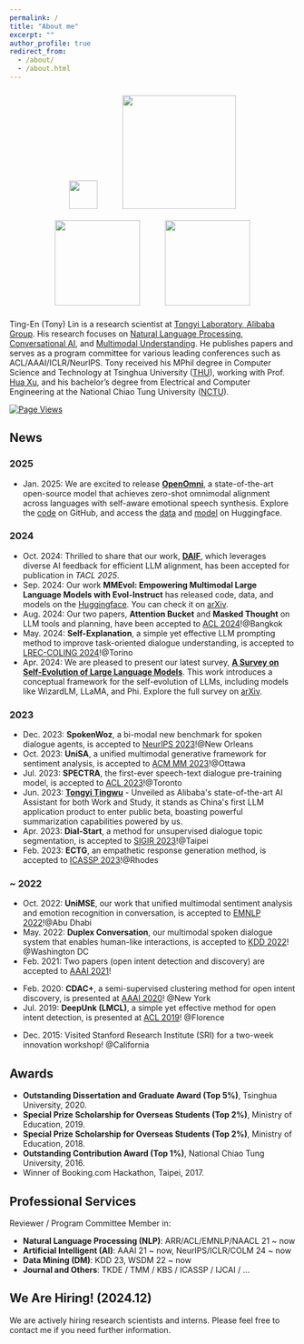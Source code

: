 ```yaml
---
permalink: /
title: "About me"
excerpt: ""
author_profile: true
redirect_from: 
  - /about/
  - /about.html
---
```


<!-- ## Welcome! -->

<p align="center">
  <img src="https://tnlin.github.io/images/logo-Tongyi.png" width="50" hspace="20" vspace="10">
  <img src="https://tnlin.github.io/images/logo-alibaba.jpg" width="200" hspace="20" vspace="10"> 
  <img src="https://tnlin.github.io/images/logo-thu.jpg" width="150" hspace="20" vspace="10">
  <img src="https://tnlin.github.io/images/logo-nctu.png" width="150" hspace="20" vspace="10">
</p>

Ting-En (Tony) Lin is a research scientist at [Tongyi Laboratory, Alibaba Group](https://tongyi.aliyun.com/). His research focuses on [Natural Language Processing](https://tnlin.github.io/), [Conversational AI](https://tnlin.github.io/), and [Multimodal Understanding](https://tnlin.github.io/). He publishes papers and serves as a program committee for various leading conferences such as ACL/AAAI/ICLR/NeurIPS. Tony received his MPhil degree in Computer Science and Technology at Tsinghua University ([THU](https://www.tsinghua.edu.cn/en/)), working with Prof. [Hua Xu](https://thuiar.github.io/), and his bachelor’s degree from Electrical and Computer Engineering at the National Chiao Tung University ([NCTU](https://www.nctu.edu.tw/)).

[![Page Views](https://badges.toozhao.com/badges/01HDFPSGSP5M786DV2YXNVP9CC/green.svg)](https://badges.toozhao.com/stats/01HDFPSGSP5M786DV2YXNVP9CC)

## News
### 2025
- Jan. 2025: We are excited to release **[OpenOmni](https://arxiv.org/abs/2501.04561)**, a state-of-the-art open-source model that achieves zero-shot omnimodal alignment across languages with self-aware emotional speech synthesis. Explore the [code](https://github.com/AlibabaResearch/DAMO-ConvAI/tree/main/OpenOmni) on GitHub, and access the [data](https://huggingface.co/datasets/Tongyi-ConvAI/OpenOmni) and [model](https://huggingface.co/Tongyi-ConvAI/OpenOmni) on Huggingface.

### 2024
- Oct. 2024: Thrilled to share that our work, **[DAIF](https://arxiv.org/pdf/2310.06450)**, which leverages diverse AI feedback for efficient LLM alignment, has been accepted for publication in *TACL 2025*.  
- Sep. 2024: Our work **MMEvol: Empowering Multimodal Large Language Models with Evol-Instruct** has released code, data, and models on the [Huggingface](https://huggingface.co/datasets/Tongyi-ConvAI/MMEvol). You can check it on [arXiv](https://arxiv.org/abs/2409.05840).
- Aug. 2024: Our two papers, **Attention Bucket** and **Masked Thought** on LLM tools and planning, have been accepted to [ACL 2024](https://2024.aclweb.org/)!@Bangkok
- May. 2024: <b>Self-Explanation</b>, a simple yet effective LLM prompting method to improve task-oriented dialogue understanding, is accepted to [LREC-COLING 2024](https://lrec-coling-2024.org/)!@Torino
- Apr. 2024: We are pleased to present our latest survey, **[A Survey on Self-Evolution of Large Language Models](https://arxiv.org/abs/2404.14387)**. This work introduces a conceptual framework for the self-evolution of LLMs, including models like WizardLM, LLaMA, and Phi. Explore the full survey on [arXiv](https://arxiv.org/abs/2404.14387).  

### 2023
- Dec. 2023: <b>SpokenWoz</b>, a bi-modal new benchmark for spoken dialogue agents, is accepted to [NeurIPS 2023](https://nips.cc/Conferences/2023/Dates)!@New Orleans
- Oct. 2023: <b>UniSA</b>, a unified multimodal generative framework for sentiment analysis, is accepted to [ACM MM 2023](https://www.acmmm2023.org/)!@Ottawa
- Jul. 2023: <b>SPECTRA</b>, the first-ever speech-text dialogue pre-training model, is accepted to [ACL 2023](https://2023.aclweb.org/)!@Toronto
- Jun. 2023: <b>[Tongyi Tingwu](https://tingwu.aliyun.com/)</b> - Unveiled as Alibaba's state-of-the-art AI Assistant for both Work and Study, it stands as China's first LLM application product to enter public beta, boasting powerful summarization capabilities powered by us.
- Apr. 2023: <b>Dial-Start</b>, a method for unsupervised dialogue topic segmentation, is accepted to [SIGIR 2023](https://sigir.org/sigir2023/)!@Taipei
- Feb. 2023: <b>ECTG</b>, an empathetic response generation method, is accepted to [ICASSP 2023](https://2023.ieeeicassp.org/)!@Rhodes

### ~ 2022
- Oct. 2022: <b>UniMSE</b>, our work that unified multimodal sentiment analysis and emotion recognition in conversation, is accepted to [EMNLP 2022](https://2022.emnlp.org/)!@Abu Dhabi
- May. 2022: <b>Duplex Conversation</b>, our multimodal spoken dialogue system that enables human-like interactions, is accepted to [KDD 2022](https://www.kdd.org/kdd2022/)! @Washington DC
- Feb. 2021: Two papers (open intent detection and discovery) are accepted to [AAAI 2021](https://aaai.org/Conferences/AAAI-21/)!
<!-- , - Jun. 2020: Received Tsinghua outstanding dissertation and graduate award! (Top 5%)-->
- Feb. 2020: <b>CDAC+</b>, a semi-supervised clustering method for open intent discovery, is presented at [AAAI 2020](https://aaai.org/Conferences/AAAI-20/)! @New York
- Jul. 2019: <b>DeepUnk (LMCL)</b>, a simple yet effective method for open intent detection, is presented at [ACL 2019](https://acl2019.org/)! @Florence
<!-- , - Jun. 2016: Received NCTU outstanding contribution award! (Top 1%)-->
- Dec. 2015: Visited Stanford Research Institute (SRI) for a two-week innovation workshop! @California

## Awards
- <b>Outstanding Dissertation and Graduate Award (Top 5%)</b>, Tsinghua University, 2020.
- <b>Special Prize Scholarship for Overseas Students (Top 2%)</b>, Ministry of Education, 2019.
- <b>Special Prize Scholarship for Overseas Students (Top 2%)</b>, Ministry of Education, 2018.
- <b>Outstanding Contribution Award (Top 1%)</b>, National Chiao Tung University, 2016.
- Winner of Booking.com Hackathon, Taipei, 2017.
<!-- , - Winner of Mei-Chu Hackathon, National Chiao Tung and Tsinghua University, 2015.
- Runner-up of the TUAT Entrepreneurship Competition, Japan, 2015. -->

## Professional Services
Reviewer / Program Committee Member in:
- **Natural Language Processing (NLP)**: ARR/ACL/EMNLP/NAACL 21 ~ now
- **Artificial Intelligent (AI)**: AAAI 21 ~ now, NeurIPS/ICLR/COLM 24 ~ now
- **Data Mining (DM)**: KDD 23, WSDM 22 ~ now
- **Journal and Others**: TKDE / TMM / KBS / ICASSP / IJCAI / ...

## We Are Hiring! (2024.12)
We are actively hiring research scientists and interns. Please feel free to contact me if you need further information.

<script type='text/javascript' id='clustrmaps' src='//cdn.clustrmaps.com/map_v2.js?cl=ffffff&w=400&t=tt&d=qhBuDaoMi9s7yNPWZvMsyT0S2IpyxUIMI5gPHrm2BCM&co=2d78ad&cmo=3acc3a&cmn=ff5353&ct=ffffff'></script>
<!-- , fresh grads, and [research interns](https://talent.alibaba.com/campus/position-detail?positionId=2000738) -->
